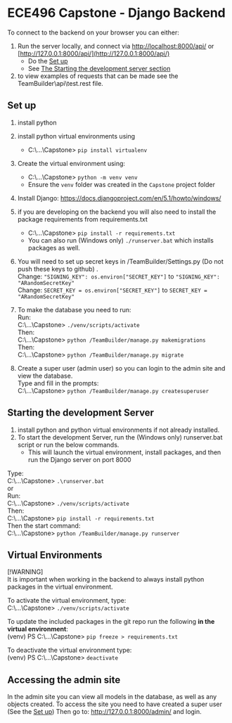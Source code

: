 # ECE496 Capstone - Django Backend
To connect to the backend on your browser you can either:
1. Run the server locally, and connect via [http://localhost:8000/api/](http://localhost:8000/api/) or [http://127.0.0.1:8000/api/](http://127.0.0.1:8000/api/)
    - Do the [Set up](#set-up)
    - See [The Starting the development server section](#starting-the-development-server)
2. to view examples of requests that can be made see the TeamBuilder\api\test.rest file.

## Set up
1. install python
2. install python virtual environments using
    - C:\\...\\Capstone> `pip install virtualenv`
3. Create the virtual environment using:
    - C:\\...\\Capstone> `python -m venv venv`
    - Ensure the `venv` folder was created in the `Capstone` project folder
4. Install Django: https://docs.djangoproject.com/en/5.1/howto/windows/

5. if you are developing on the backend you will also need to install the package requirements from requirements.txt
    - C:\\...\\Capstone> `pip install -r requirements.txt`
    - You can also run (Windows only) `./runserver.bat` which installs packages as well.
6. You will need to set up secret keys in /TeamBuilder/Settings.py (Do not push these keys to github) .\
    Change: `"SIGNING_KEY": os.environ["SECRET_KEY"]` to `"SIGNING_KEY": "ARandomSecretKey"`\
    Change: `SECRET_KEY = os.environ["SECRET_KEY"]` to `SECRET_KEY = "ARandomSecretKey"`

7. To make the database you need to run:\
    Run:\
    C:\\...\\Capstone> `./venv/scripts/activate`\
    Then:\
    C:\\...\\Capstone> `python /TeamBuilder/manage.py makemigrations`\
    Then:\
    C:\\...\\Capstone> `python /TeamBuilder/manage.py migrate`
8. Create a super user (admin user) so you can login to the admin site and view the database.\
    Type and fill in the prompts:\
    C:\\...\\Capstone> `python /TeamBuilder/manage.py createsuperuser`

## Starting the development Server
1. install python and python virtual environments if not already installed.
2. To start the development Server, run the (Windows only) runserver.bat script or run the below commands. 
    -   This will launch the virtual environment, install packages, and then run the Django server on port 8000

Type:\
C:\\...\\Capstone> `.\runserver.bat`\
or\
Run:\
C:\\...\\Capstone> `./venv/scripts/activate` \
    Then:\
C:\\...\\Capstone> `pip install -r requirements.txt`\
    Then the start command:\
C:\\...\\Capstone> `python /TeamBuilder/manage.py runserver`

## Virtual Environments
[!WARNING]\
It is important when working in the backend to always install python packages in the virtual environment.

To activate the virtual environment, type:\
C:\\...\\Capstone> `./venv/scripts/activate`

To update the included packages in the git repo run the following **in the virtual environment**:\
(venv) PS C:\\...\\Capstone> `pip freeze > requirements.txt`

To deactivate the virtual environment type:\
(venv) PS C:\\...\\Capstone> `deactivate`

## Accessing the admin site
In the admin site you can view all models in the database, as well as any objects created.
To access the site you need to have created a super user (See the [Set up](#set-up))
Then go to: http://127.0.0.1:8000/admin/ and login.